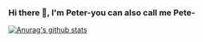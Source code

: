 ### Hi there 👋, I'm Peter-you can also call me Pete-

[![Anurag's github stats](https://github-readme-stats.vercel.app/api?username=GuNner-pete&count_private=true&show_icons=true&theme=chartreuse-dark)](https://github.com/anuraghazra/github-readme-stats)
<!--
**GuNner-pete/GuNner-pete** is a ✨ _special_ ✨ repository because its `README.md` (this file) appears on your GitHub profile.


Here are some ideas to get you started:

- 🔭 I’m currently working on ...
- 🌱 I’m currently learning ...
- 👯 I’m looking to collaborate on ...
- 🤔 I’m looking for help with ...
- 💬 Ask me about ...
- 📫 How to reach me: ...
- 😄 Pronouns: ...
- ⚡ Fun fact: ...
-->
